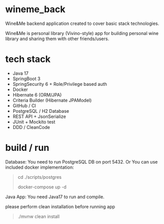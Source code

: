 # wineme_back

Wine&Me backend application created to cover basic stack technologies.

Wine&Me is personal library (Vivino-style) app for building personal wine library and sharing them with other
friends/users.

# tech stack

- Java 17
- SpringBoot 3
- SpringSecurity 6 + Role/Privilege based auth
- Docker
- Hibernate 6 (ORM/JPA)
- Criteria Builder (Hibernate JPAModel)
- GitHub / CI
- PostgreSQL / H2 Database
- REST API + JsonSerialize
- JUnit + Mockito test
- DDD / CleanCode

# build / run

Database:
You need to run PostgreSQL DB on port 5432. Or You can use included docker implementation:

> cd ./scripts/postgres
>
> docker-compose up -d

Java App:
You need Java17 to run and compile.

please perform clean installation before running app
> ./mvnw clean install
